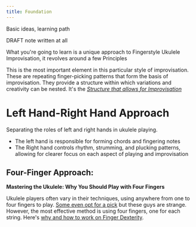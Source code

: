 ```yaml
---
title: Foundation
---
```



Basic ideas, learning path 

DRAFT note written at all

What you're going to learn is a unique approach to Fingerstyle Ukulele Improvisation, it revolves around a few Principles



This is the most important element in this particular style of improvisation. These are repeating finger-picking patterns that form the basis of improvisation. They provide a structure within which variations and creativity can be nested. It's the *[Structure that allows for Improvisation]()*


# Left Hand-Right Hand Approach

Separating the roles of left and right hands in ukulele playing. 
- The left hand is responsible for forming chords and fingering notes
- The Right hand controls rhythm, strumming, and plucking patterns, allowing for clearer focus on each aspect of playing and improvisation

## Four-Finger Approach:

**Mastering the Ukulele: Why You Should Play with Four Fingers**

Ukulele players often vary in their techniques, using anywhere from one to four fingers to play. [Some even opt for a pick](/notes/pick) but these guys are strange. However, the most effective method is using four fingers, one for each string. Here's [why and how to work on Finger Dexterity]().
 
